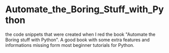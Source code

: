 # Automate_the_Boring_Stuff_with_Python

the code snippets that were created when I red the book "Automate the Boring stuff with Python". 
A good book with some extra features and informations missing form most beginner tutorials for Python.

